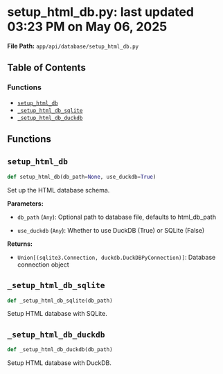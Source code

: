 # setup_html_db.py: last updated 03:23 PM on May 06, 2025

**File Path:** `app/api/database/setup_html_db.py`

## Table of Contents

### Functions

- [`setup_html_db`](#setup_html_db)
- [`_setup_html_db_sqlite`](#_setup_html_db_sqlite)
- [`_setup_html_db_duckdb`](#_setup_html_db_duckdb)

## Functions

## `setup_html_db`

```python
def setup_html_db(db_path=None, use_duckdb=True)
```

Set up the HTML database schema.

**Parameters:**

- `db_path` (`Any`): Optional path to database file, defaults to html_db_path

- `use_duckdb` (`Any`): Whether to use DuckDB (True) or SQLite (False)

**Returns:**

- `Union[(sqlite3.Connection, duckdb.DuckDBPyConnection)]`: Database connection object

## `_setup_html_db_sqlite`

```python
def _setup_html_db_sqlite(db_path)
```

Setup HTML database with SQLite.

## `_setup_html_db_duckdb`

```python
def _setup_html_db_duckdb(db_path)
```

Setup HTML database with DuckDB.
